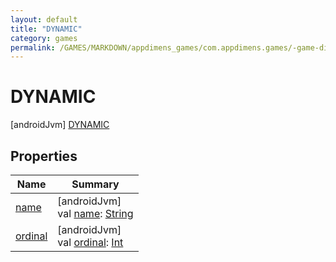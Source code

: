 ```yaml
---
layout: default
title: "DYNAMIC"
category: games
permalink: /GAMES/MARKDOWN/appdimens_games/com.appdimens.games/-game-dimension-type/-d-y-n-a-m-i-c/index.html
---
```


# DYNAMIC

[androidJvm]
[DYNAMIC](index.md)

## Properties

| Name | Summary |
|---|---|
| [name](../../-game-viewport-mode/-c-r-o-p/index.md#-372974862%2FProperties%2F-188932584) | [androidJvm]<br>val [name](../../-game-viewport-mode/-c-r-o-p/index.md#-372974862%2FProperties%2F-188932584): [String](https://kotlinlang.org/api/core/kotlin-stdlib/kotlin/-string/index.html) |
| [ordinal](../../-game-viewport-mode/-c-r-o-p/index.md#-739389684%2FProperties%2F-188932584) | [androidJvm]<br>val [ordinal](../../-game-viewport-mode/-c-r-o-p/index.md#-739389684%2FProperties%2F-188932584): [Int](https://kotlinlang.org/api/core/kotlin-stdlib/kotlin/-int/index.html) |